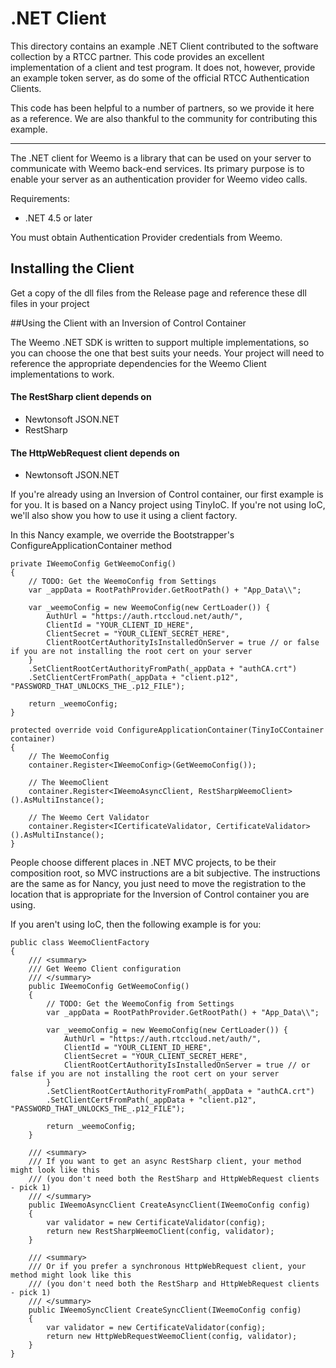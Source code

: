# .NET Client

This directory contains an example .NET Client contributed to the software collection by a RTCC partner.  This code provides an excellent implementation of a client and test program.  It does not, however, provide an example token server, as do some of the official RTCC Authentication Clients.

This code has been helpful to a number of partners, so we provide it
here as a reference.  We are also thankful to the community for
contributing this example.

---

The .NET client for Weemo is a library that can be used on your server to communicate with Weemo back-end services.  Its primary purpose is to enable your server as an authentication provider for Weemo video calls.

Requirements:

- .NET 4.5 or later

You must obtain Authentication Provider credentials from Weemo.


## Installing the Client

Get a copy of the dll files from the Release page and reference these dll files in your project

##Using the Client with an Inversion of Control Container

The Weemo .NET SDK is written to support multiple implementations, so you can choose the one that best suits your needs. Your project will need to reference the appropriate dependencies for the Weemo Client implementations to work. 

#### The RestSharp client depends on 

- Newtonsoft JSON.NET
- RestSharp

#### The HttpWebRequest client depends on 

- Newtonsoft JSON.NET


If you're already using an Inversion of Control container, our first example is for you.  It is based on a Nancy project using TinyIoC. If you're not using IoC, we'll also show you how to use it using a client factory.

In this Nancy example, we override the Bootstrapper's ConfigureApplicationContainer method

```
private IWeemoConfig GetWeemoConfig() 
{
    // TODO: Get the WeemoConfig from Settings
    var _appData = RootPathProvider.GetRootPath() + "App_Data\\";

    var _weemoConfig = new WeemoConfig(new CertLoader()) {
        AuthUrl = "https://auth.rtccloud.net/auth/",
        ClientId = "YOUR_CLIENT_ID_HERE",
        ClientSecret = "YOUR_CLIENT_SECRET_HERE",
        ClientRootCertAuthorityIsInstalledOnServer = true // or false if you are not installing the root cert on your server
    }
    .SetClientRootCertAuthorityFromPath(_appData + "authCA.crt")
    .SetClientCertFromPath(_appData + "client.p12", "PASSWORD_THAT_UNLOCKS_THE_.p12_FILE");

    return _weemoConfig;
}
        
protected override void ConfigureApplicationContainer(TinyIoCContainer container)
{
    // The WeemoConfig
    container.Register<IWeemoConfig>(GetWeemoConfig());

    // The WeemoClient
    container.Register<IWeemoAsyncClient, RestSharpWeemoClient>().AsMultiInstance();

    // The Weemo Cert Validator
    container.Register<ICertificateValidator, CertificateValidator>().AsMultiInstance();
}
```

People choose different places in .NET MVC projects, to be their composition root, so MVC instructions are a bit subjective. The instructions are the same as for Nancy, you just need to move the registration to the location that is appropriate for the Inversion of Control container you are using.

If you aren't using IoC, then the following example is for you:

```
public class WeemoClientFactory 
{
    /// <summary>
    /// Get Weemo Client configuration
    /// </summary>
    public IWeemoConfig GetWeemoConfig() 
    {
        // TODO: Get the WeemoConfig from Settings
        var _appData = RootPathProvider.GetRootPath() + "App_Data\\";

        var _weemoConfig = new WeemoConfig(new CertLoader()) {
            AuthUrl = "https://auth.rtccloud.net/auth/",
            ClientId = "YOUR_CLIENT_ID_HERE",
            ClientSecret = "YOUR_CLIENT_SECRET_HERE",
            ClientRootCertAuthorityIsInstalledOnServer = true // or false if you are not installing the root cert on your server
        }
        .SetClientRootCertAuthorityFromPath(_appData + "authCA.crt")
        .SetClientCertFromPath(_appData + "client.p12", "PASSWORD_THAT_UNLOCKS_THE_.p12_FILE");

        return _weemoConfig;
    }

    /// <summary>
    /// If you want to get an async RestSharp client, your method might look like this
    /// (you don't need both the RestSharp and HttpWebRequest clients - pick 1)
    /// </summary>
    public IWeemoAsyncClient CreateAsyncClient(IWeemoConfig config) 
    {
        var validator = new CertificateValidator(config);
        return new RestSharpWeemoClient(config, validator);    
    }

    /// <summary>
    /// Or if you prefer a synchronous HttpWebRequest client, your method might look like this
    /// (you don't need both the RestSharp and HttpWebRequest clients - pick 1)
    /// </summary>
    public IWeemoSyncClient CreateSyncClient(IWeemoConfig config) 
    {
        var validator = new CertificateValidator(config);
        return new HttpWebRequestWeemoClient(config, validator);    
    }
}

```
